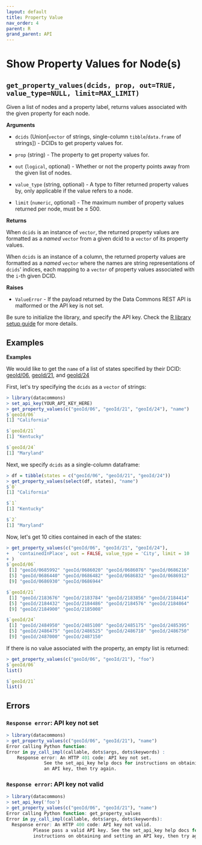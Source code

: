 ```yaml
---
layout: default
title: Property Value
nav_order: 4
parent: R
grand_parent: API
---
```


# Show Property Values for Node(s)

## `get_property_values(dcids, prop, out=TRUE, value_type=NULL, limit=MAX_LIMIT)`

Given a list of nodes and a property label, returns values associated with the
given property for each node.

**Arguments**

* `dcids` (Union[`vector` of strings, single-column `tibble`/`data.frame` of strings]) - DCIDs to get property values for.

* `prop` (string) - The property to get property values for.

* `out` (`logical`, optional) - Whether or not the property points away from the given list of nodes.

* `value_type` (string, optional) - A type to filter returned property values by, only applicable if
    the value refers to a node.

* `limit` (`numeric`, optional) - The maximum number of property values returned per node, must be ≤ 500.

**Returns**

When `dcids` is an instance of `vector`, the returned property values are
formatted as a *named* `vector` from a given dcid to a `vector` of its property
values.

When `dcids` is an instance of a column, the returned property values are
formatted as a *named* `vector` where the names are string representations
of `dcids`' indices, each mapping to a `vector` of property values associated
with the `i`-th given DCID.

**Raises**

* `ValueError` - If the payload returned by the Data Commons REST API is malformed or the API key is not set.

Be sure to initialize the library, and specify the API key. Check the [R library setup guide](/api/r/) for more details.

## Examples

**Examples**

We would like to get the `name` of a list of states specified by their DCID:
[geoId/06](https://datacommons.org/browser/geoId/06),
[geoId/21](https://datacommons.org/browser/geoId/21), and
[geoId/24](https://datacommons.org/browser/geoId/24)

First, let's try specifying the `dcids` as a `vector` of strings:

```r
> library(datacommons)
> set_api_key(YOUR_API_KEY_HERE)
> get_property_values(c("geoId/06", "geoId/21", "geoId/24"), "name")
$`geoId/06`
[1] "California"

$`geoId/21`
[1] "Kentucky"

$`geoId/24`
[1] "Maryland"
```

Next, we specify `dcids` as a single-column dataframe:

```r
> df = tibble(states = c("geoId/06", "geoId/21", "geoId/24"))
> get_property_values(select(df, states), "name")
$`0`
[1] "California"

$`1`
[1] "Kentucky"

$`2`
[1] "Maryland"
```

Now, let's get 10 cities contained in each of the states:

```r
> get_property_values(c("geoId/06", "geoId/21", "geoId/24"),
+   'containedInPlace', out = FALSE, value_type = 'City', limit = 10
+ )
$`geoId/06`
 [1] "geoId/0685992" "geoId/0686020" "geoId/0686076" "geoId/0686216"
 [5] "geoId/0686440" "geoId/0686482" "geoId/0686832" "geoId/0686912"
 [9] "geoId/0686930" "geoId/0686944"

$`geoId/21`
 [1] "geoId/2183676" "geoId/2183784" "geoId/2183856" "geoId/2184414"
 [5] "geoId/2184432" "geoId/2184486" "geoId/2184576" "geoId/2184864"
 [9] "geoId/2184900" "geoId/2185008"

$`geoId/24`
 [1] "geoId/2484950" "geoId/2485100" "geoId/2485175" "geoId/2485395"
 [5] "geoId/2486475" "geoId/2486525" "geoId/2486710" "geoId/2486750"
 [9] "geoId/2487000" "geoId/2487150"
```

If there is no value associated with the property, an empty list is returned:

```r
> get_property_values(c("geoId/06", "geoId/21"), "foo")
$`geoId/06`
list()

$`geoId/21`
list()
```

## Errors

### `Response error`: API key not set

```r
> library(datacommons)
> get_property_values(c("geoId/06", "geoId/21"), "name")
Error calling Python function:
Error in py_call_impl(callable, dots$args, dots$keywords) : 
	Response error: An HTTP 401 code: API key not set.
	          See the set_api_key help docs for instructions on obtaining and setting
	          an API key, then try again.
```

### `Response error`: API key not valid

```r
> library(datacommons)
> set_api_key('foo')
> get_property_values(c("geoId/06", "geoId/21"), "name")
Error calling Python function: get_property_values
Error in py_call_impl(callable, dots$args, dots$keywords): 
  Response error: An HTTP 400 code: API key not valid.
          Please pass a valid API key. See the set_api_key help docs for
          instructions on obtaining and setting an API key, then try again.
```
